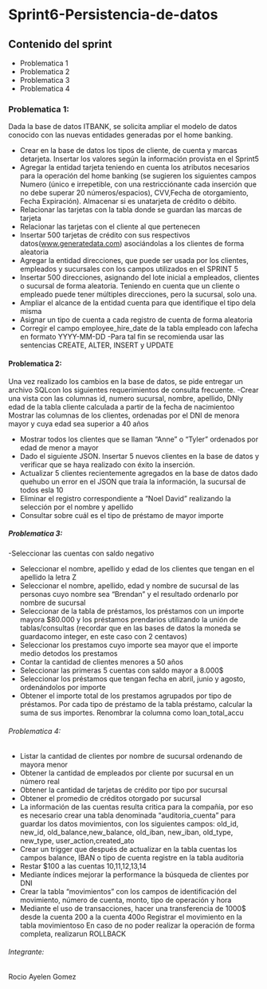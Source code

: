 # Sprint6-Persistencia-de-datos 

## Contenido del sprint 

* Problematica 1 
* Problematica 2
* Problematica 3
* Problematica 4

### Problematica 1:
Dada la base de datos ITBANK, se solicita ampliar el modelo de datos conocido con las nuevas entidades generadas por el home banking.
- Crear en la base de datos los tipos de cliente, de cuenta y marcas detarjeta. Insertar los valores según la información provista en el Sprint5
- Agregar la entidad tarjeta teniendo en cuenta los atributos necesarios para la operación del home banking (se sugieren los siguientes campos Numero (único e irrepetible, con una restricciónante cada inserción que no debe superar 20 números/espacios), CVV,Fecha de otorgamiento, Fecha Expiración). Almacenar si es unatarjeta de crédito o débito.
- Relacionar las tarjetas con la tabla donde se guardan las marcas de tarjeta
- Relacionar las tarjetas con el cliente al que pertenecen
- Insertar 500 tarjetas de crédito con sus respectivos datos(www.generatedata.com) asociándolas a los clientes de forma aleatoria
- Agregar la entidad direcciones, que puede ser usada por los clientes, empleados y sucursales con los campos utilizados en el SPRINT 5
- Insertar 500 direcciones, asignando del lote inicial a empleados, clientes o sucursal de forma aleatoria. Teniendo en cuenta que un cliente o empleado puede tener múltiples direcciones, pero la sucursal, solo una.
- Ampliar el alcance de la entidad cuenta para que identifique el tipo dela misma
- Asignar un tipo de cuenta a cada registro de cuenta de forma aleatoria
- Corregir el campo employee_hire_date de la tabla empleado con lafecha en formato YYYY-MM-DD
-Para tal fin se recomienda usar las sentencias CREATE, ALTER, INSERT y UPDATE

#### Problematica 2:
Una vez realizado los cambios en la base de datos, se pide entregar un archivo SQLcon los siguientes requerimientos de consulta frecuente.
-Crear una vista con las columnas id, numero sucursal, nombre, apellido, DNIy edad de la tabla cliente calculada a partir de la fecha de nacimientoo Mostrar las columnas de los clientes, ordenadas por el DNI de menora mayor y cuya edad sea superior a 40 años
- Mostrar todos los clientes que se llaman “Anne” o “Tyler” ordenados por edad de menor a mayor
- Dado el siguiente JSON. Insertar 5 nuevos clientes en la base de datos y verificar que se haya realizado con éxito la inserción.
- Actualizar 5 clientes recientemente agregados en la base de datos dado quehubo un error en el JSON que traía la información, la sucursal de todos esla 10
- Eliminar el registro correspondiente a “Noel David” realizando la selección por el nombre y apellido
- Consultar sobre cuál es el tipo de préstamo de mayor importe

##### Problematica 3: 
-Seleccionar las cuentas con saldo negativo
- Seleccionar el nombre, apellido y edad de los clientes que tengan en el apellido la letra Z
- Seleccionar el nombre, apellido, edad y nombre de sucursal de las personas cuyo nombre sea “Brendan” y el resultado ordenarlo por nombre de sucursal
- Seleccionar de la tabla de préstamos, los préstamos con un importe mayora $80.000 y los préstamos prendarios utilizando la unión de tablas/consultas (recordar que en las bases de datos la moneda se guardacomo integer, en este caso con 2 centavos)
- Seleccionar los prestamos cuyo importe sea mayor que el importe medio detodos los prestamos
- Contar la cantidad de clientes menores a 50 años
- Seleccionar las primeras 5 cuentas con saldo mayor a 8.000$
- Seleccionar los préstamos que tengan fecha en abril, junio y agosto, ordenándolos por importe
- Obtener el importe total de los prestamos agrupados por tipo de préstamos. Por cada tipo de préstamo de la tabla préstamo, calcular la suma de sus importes. Renombrar la columna como loan_total_accu

###### Problematica 4: 
- Listar la cantidad de clientes por nombre de sucursal ordenando de mayora menor
- Obtener la cantidad de empleados por cliente por sucursal en un número real
- Obtener la cantidad de tarjetas de crédito por tipo por sucursal
- Obtener el promedio de créditos otorgado por sucursal
- La información de las cuentas resulta critica para la compañía, por eso es necesario crear una tabla denominada “auditoria_cuenta” para guardar los datos movimientos, con los siguientes campos: old_id, new_id, old_balance,new_balance, old_iban, new_iban, old_type, new_type, user_action,created_ato
- Crear un trigger que después de actualizar en la tabla cuentas los campos balance, IBAN o tipo de cuenta registre en la tabla auditoria
- Restar $100 a las cuentas 10,11,12,13,14
- Mediante índices mejorar la performance la búsqueda de clientes por DNI
- Crear la tabla “movimientos” con los campos de identificación del movimiento, número de cuenta, monto, tipo de operación y hora
- Mediante el uso de transacciones, hacer una transferencia de 1000$ desde la cuenta 200 a la cuenta 400o Registrar el movimiento en la tabla movimientoso En caso de no poder realizar la operación de forma completa, realizarun ROLLBACK
###### Integrante:
Rocio Ayelen Gomez 


